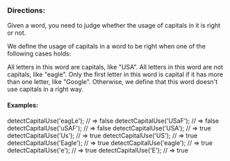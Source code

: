 ### Directions:

Given a word, you need to judge whether the usage of capitals in it is right or not.

We define the usage of capitals in a word to be right when one of the following cases holds:

All letters in this word are capitals, like "USA".
All letters in this word are not capitals, like "eagle".
Only the first letter in this word is capital if it has more than one letter, like "Google".
Otherwise, we define that this word doesn't use capitals in a right way.

#### Examples:

detectCapitalUse('eagLe'); // => false
detectCapitalUse('USaF'); // => false
detectCapitalUse('uSAF'); // => false
detectCapitalUse('USA'); // => true
detectCapitalUse('Us'); // => true
detectCapitalUse('US'); // => true
detectCapitalUse('Eagle'); // => true
detectCapitalUse('eagle'); // => true
detectCapitalUse('e'); // => true
detectCapitalUse('E'); // => true